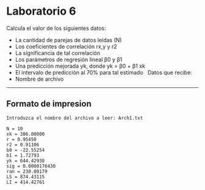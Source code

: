# Laboratorio 6

Calcula el valor de los siguientes datos:
* La cantidad de parejas de datos leídas (N)
* Los coeficientes de correlación rx,y y r2
* La significancia de tal correlación
* Los parámetros de regresión lineal β0 y β1
* Una predicción mejorada yk, donde yk = β0 + β1 xk
* El intervalo de predicción al 70% para tal estimado
&nbsp;
Datos que recibe:
* Nombre de archivo
- - - -
## Formato de impresion ##
```
Introduzca el nombre del archivo a leer: Arch1.txt

N = 10
xk = 386.00000
r = 0.95450
r2 = 0.91106
b0 = -22.55254
b1 = 1.72793
yk = 644.42938
sig = 0.0000176430
ran = 230.00179
LS = 874.43115
LI = 414.42761
```
